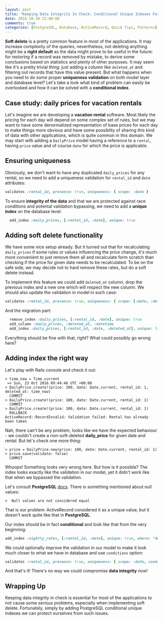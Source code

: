 ```yaml
---
layout: post
title: "Keeping Data Integrity In Check: Conditional Unique Indexes For Soft Delete"
date: 2016-10-30 22:00:00
comments: true
categories: [PostgreSQL, Database, ActiveRecord, Quick Tips, Patterns]
---
```


<p><strong>Soft delete</strong> is a pretty common feature in most of the applications. It may increase complexity of the queries, nevertheless, not deleting anything might be a <strong>right default</strong> as the data might prove to be useful in the future: for restoring if a record was removed by mistake, to derive some conclusions based on statistics and plenty of other purposes. It may seem like it's a pretty trivial thing: just adding a column like <code>deleted_at</code> and filtering out records that have this value present. But what happens when you need to do some proper <strong>uniqueness validation</strong> on both model layer and database level? Let's take a look what kind of problem can easily be overlooked and how it can be solved with a <strong>conditional index</strong>.</p>

<h2>Case study: daily prices for vacation rentals</h2>

<p>Let's imagine we are developing a <strong>vacation rental</strong> software. Most likely the pricing for each day will depend on some complex set of rules, but we may want to have some denormalized representation of base prices for each day to make things more obvious and have some possiblity of sharing this kind of data with other applications, which is quite common in this domain. We may start with adding a <code>DailyPrice</code> model having a reference to a <code>rental</code>, having <code>price</code> value and of course <code>date</code> for which the price is applicable.</p>

<h2>Ensuring uniqueness</h2>

<p>Obviously, we don't want to have any duplicated <code>daily_prices</code> for any rental, so we need to add a uniqueness validation for <code>rental_id</code> and <code>date</code> attributes:</p>

``` ruby app/models/daily_price.rb
validates :rental_id, presence: true, uniqueness: { scope: :date }
```

<p>To ensure <strong>integrity of the data</strong> and that we are protected against race conditions and potental validation bypassing, we need to add a <strong>unique index</strong> on the database level:</p>

``` ruby db/migrate/20161030120000_add_unique_index_for_daily_prices.rb
  add_index :daily_prices, [:rental_id, :date], unique: true
```

<h2>Adding soft delete functionality</h2>

<p>We have some nice setup already. But it turned out that for recalculating <code>daily_prices</code> if some rules or values influencing the price change, it's much more convenient to just remove them all and recalculate form scratch than checking if the price for given date needs to be recalculated. To be on the safe side, we may decide not to hard remove these rates, but do a soft delete instead.</p>

<p>To implement this feature we could add <code>deleted_at</code> column, drop the previous index and a new one which will respect the new column. We should also update the validation in model in such case:</p>

``` ruby app/models/daily_price.rb
validates :rental_id, presence: true, uniqueness: { scope: [:date, :deleted_at] }
```

<p>And the migration part:</p>

``` ruby db/migrate/20161030120000_add_deleted_at_to_daily_prices.rb
  remove_index :daily_prices, [:rental_id, :date], unique: true
  add_column :daily_prices, :deleted_at, :datetime
  add_index :daily_prices, [:rental_id, :date, :deleted_at], unique: true
```

<p>Everything should be fine with that, right? What could possibly go wrong here?</p>

<h2>Adding index the right way</h2>

<p>Let's play with Rails console and check it out:</p>

```
> time_now = Time.current
 => Sun, 23 Oct 2016 09:44:46 UTC +00:00
> DailyPrice.create!(price: 100, date: Date.current, rental_id: 1, deleted_at: time_now)
  COMMIT
> DailyPrice.create!(price: 100, date: Date.current, rental_id: 1)
  COMMIT
> DailyPrice.create!(price: 100, date: Date.current, rental_id: 1)
  ROLLBACK
ActiveRecord::RecordInvalid: Validation failed: Rental has already been taken
```

<p>Nah, there can't be any problem, looks like we have the expected behaviour - we couldn't create a non-soft-deleted <strong>daily_price</strong> for given date and rental. But let's check one more thing:</p>

```
> price = DailyPrice.new(price: 100, date: Date.current, rental_id: 1)
> price.save(validate: false)
  COMMIT
```

<p>Whoops! Something looks very wrong here. But how is it possible? The index looks exactly like the validation in our model, yet it didn't work like that when we bypassed the validation.</p>

<p>Let's consult <strong>PostgreSQL</strong> <a href="https://www.postgresql.org/docs/9.0/static/indexes-unique.html" target="_blank">docs</a>. There is something mentioned about null values: </p>

```
>  Null values are not considered equal
```

<p>That is our problem: ActiveRecord considered it as a unique value, but it doesn't work quite like that in <strong>PostgreSQL</strong>.</p>

<p>Our index should be in fact <strong>conditional</strong> and look like that from the very beginning:</p>

``` ruby
add_index :nightly_rates, [:rental_id, :date], unique: true, where: "deleted_at IS NULL"
```

<p>We could optionally improve the validation in our model to make it look much closer to what we have in database and use <code>conditions</code> option:</p>

``` ruby app/models/daily_price.rb
validates :rental_id, presence: true, uniqueness: { scope: :date, conditions: -> { where(deleted_at: nil) } }
```

<p>And that's it! There's no way we could compromise <strong>data integrity</strong> now!</p>

<h2>Wrapping Up</h2>

<p>Keeping data integrity in check is essential for most of the applications to not cause some serious problems, especially when implementing soft delete. Fortunately, simply by adding PostgreSQL conditional unique indexes we can protect ourselves from such issues.</p>
